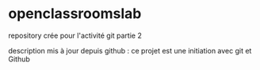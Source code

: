 # openclassroomslab
repository  crée pour  l'activité git partie 2

description mis à jour depuis github : ce projet est une initiation avec git et Github

